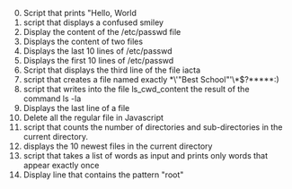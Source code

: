 0. Script that prints "Hello, World
1. script that displays a confused smiley
2. Display the content of the /etc/passwd file
3. Displays the content of two files
4. Displays the last 10 lines of /etc/passwd
5. Displays the first 10 lines of /etc/passwd
6. Script that displays the third line of the file iacta
7. script that creates a file named exactly \*\\'"Best School"\'\\*$\?\*\*\*\*\*:)
8. script that writes into the file ls_cwd_content the result of the command ls -la
9. Displays the last line of a file
10. Delete all the regular file in Javascript
11. script that counts the number of directories and sub-directories in the current directory.
12. displays the 10 newest files in the current directory
13. script that takes a list of words as input and prints only words that appear exactly once
14. Display line that contains the pattern "root"
